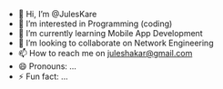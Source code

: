 - 👋 Hi, I’m @JulesKare
- 👀 I’m interested in Programming (coding)
- 🌱 I’m currently learning Mobile App Development 
- 💞️ I’m looking to collaborate on Network Engineering 
- 📫 How to reach me on juleshakar@gmail.com 
- 😄 Pronouns: ...
- ⚡ Fun fact: ...

<!---
JulesKare/JulesKare is a ✨ special ✨ repository because its `README.md` (this file) appears on your GitHub profile.
You can click the Preview link to take a look at your changes.
--->
